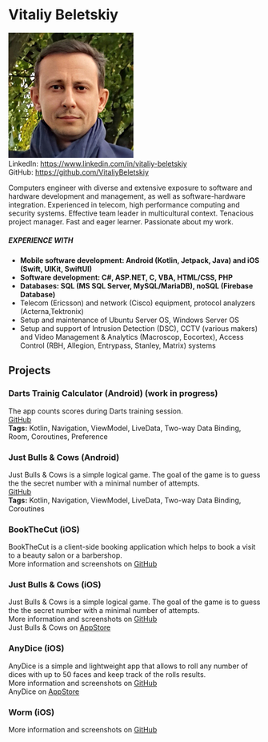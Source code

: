 # Vitaliy Beletskiy

![photo](Photo_Vit_250.jpg)<br/>
LinkedIn: <https://www.linkedin.com/in/vitaliy-beletskiy><br/>
GitHub: <https://github.com/VitaliyBeletskiy><br/>

Computers engineer with diverse and extensive exposure to software and hardware development and management, as well as software-hardware integration. Experienced in telecom, high performance computing and security systems. Effective team leader in multicultural context. Tenacious project manager. Fast and eager learner. Passionate about my work.

##### EXPERIENCE WITH
- **Mobile software development: Android (Kotlin, Jetpack, Java) and iOS (Swift, UIKit, SwiftUI)**
- **Software development: С#, ASP.NET, C, VBA, HTML/CSS, PHP**
- **Databases: SQL (MS SQL Server, MySQL/MariaDB), noSQL (Firebase Database)**
- Telecom (Ericsson) and network (Cisco) equipment, protocol analyzers (Acterna,Tektronix)
- Setup and maintenance of Ubuntu Server OS, Windows Server OS 
- Setup and support of Intrusion Detection (DSC), CCTV (various makers) and Video Management & Analytics (Macroscop, Eocortex), Access Control (RBH, Allegion, Entrypass, Stanley, Matrix) systems

## Projects
### Darts Trainig Calculator (Android) (work in progress)
The app counts scores during Darts training session.<br/>
[GitHub](https://github.com/VitaliyBeletskiy/DartsTrainingCalculator_Android)<br/>
**Tags:** Kotlin, Navigation, ViewModel, LiveData, Two-way Data Binding, Room, Coroutines, Preference

### Just Bulls & Cows (Android)
Just Bulls & Cows is a simple logical game. The goal of the game is to guess the the secret number with a minimal number of attempts.<br/>
[GitHub](https://github.com/VitaliyBeletskiy/BullsAndCows_kotlin)<br/>
**Tags:** Kotlin, Navigation, ViewModel, LiveData, Two-way Data Binding, Coroutines

### BookTheCut (iOS)
BookTheCut is a client-side booking application which helps to book a visit to a beauty salon or a barbershop.<br/>
More information and screenshots on [GitHub](https://github.com/VitaliyBeletskiy/BookTheCut_Swift)

### Just Bulls & Cows (iOS)
Just Bulls & Cows is a simple logical game. The goal of the game is to guess the the secret number with a minimal number of attempts.<br/>
More information and screenshots on [GitHub](https://github.com/VitaliyBeletskiy/BullsAndCows_SwiftUI)<br/>
Just Bulls & Cows on [AppStore](https://apps.apple.com/us/app/just-bulls-cows/id1546216624)

### AnyDice (iOS)
AnyDice is a simple and lightweight app that allows to roll any number of dices with up to 50 faces and keep track of the rolls results.<br/>
More information and screenshots on [GitHub](https://github.com/VitaliyBeletskiy/AnyDice)<br/>
AnyDice on [AppStore](https://apps.apple.com/us/app/anydice/id1540270825)

### Worm (iOS)
More information and screenshots on [GitHub](https://github.com/VitaliyBeletskiy/Worm)

